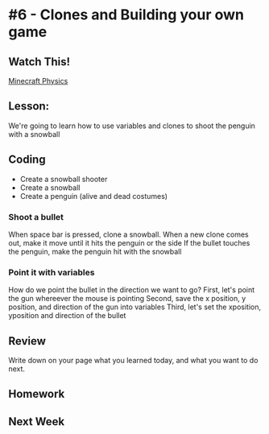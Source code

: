 # #6 - Clones and Building your own game


## Watch This!
[Minecraft Physics](http://youtu.be/o702In0aI5E)

## Lesson: 
We're going to learn how to use variables and clones to shoot the penguin with a snowball


## Coding
* Create a snowball shooter
* Create a snowball
* Create a penguin (alive and dead costumes)

### Shoot a bullet
When space bar is pressed, clone a snowball.
When a new clone comes out, make it move until it hits the penguin or the side
If the bullet touches the penguin, make the penguin hit with the snowball

### Point it with variables
How do we point the bullet in the direction we want to go?
First, let's point the gun whereever the mouse is pointing
Second, save the x position, y position, and direction of the gun into variables
Third, let's set the xposition, yposition and direction of the bullet




## Review 
Write down on your page what you learned today, and what you want to do next.

## Homework

## Next Week



